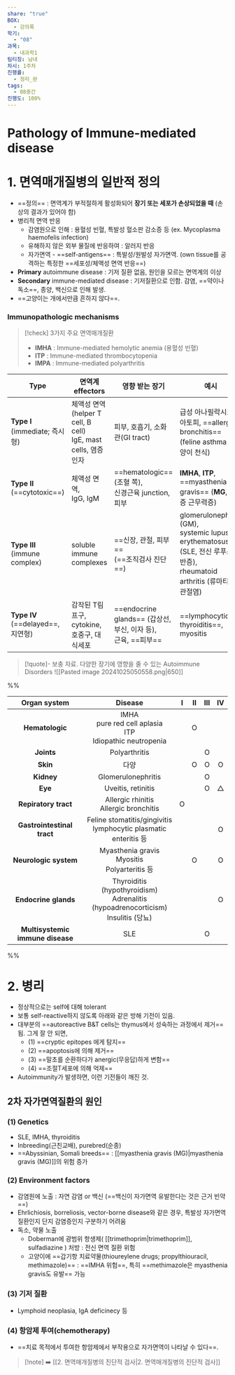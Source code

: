 ```yaml
---
share: "true"
BOX:
  - 강의록
학기:
  - "08"
과목:
  - 내과학1
팀티칭: 남내
차시: 1주차
진행률:
  - 정리_완
tags:
  - 08중간
진행도: 100%
---
```

# Pathology of Immune-mediated disease

# 1. 면역매개질병의 일반적 정의

- ==정의== : 면역계가 부적절하게 활성화되어 **장기 또는 세포가 손상되었을 때** (손상의 결과가 있어야 함)
- 병리적 면역 반응
	- 감염원으로 인해 : 용혈성 빈혈, 특발성 혈소판 감소증 등 (ex. Mycoplasma haemofelis infection)
	- 유해하지 않은 외부 물질에 반응하여 : 알러지 반응
	- 자가면역 - ==self-antigens== : 특발성/원발성 자가면역. (own tissue를 공격하는 특정한 ==세포성/체액성 면역 반응==)
- **Primary** autoimmune disease : 기저 질환 없음, 원인을 모르는 면역계의 이상
- **Secondary** immune-mediated disease : 기저질환으로 인함. 감염, ==약이나 독소==, 종양, 백신으로 인해 발생.
- ==고양이는 개에서만큼 흔하지 않다==.
### Immunopathologic mechanisms

>[!check] 3가지 주요 면역매개질환
>- **IMHA** : Immune-mediated hemolytic anemia (용혈성 빈혈)
>- **ITP** : Immune-mediated thrombocytopenia
>- **IMPA** : Immune-mediated polyarthritis

| Type                             | 면역계 effectors                                               | 영향 받는 장기                                            | 예시                                                                                                             |
| -------------------------------- | ----------------------------------------------------------- | --------------------------------------------------- | -------------------------------------------------------------------------------------------------------------- |
| **Type Ⅰ**<br>(immediate; 즉시형)   | 체액성 면역<br>(helper T cell, B cell)<br>IgE, mast cells, 염증 인자 | 피부, 호흡기, 소화관(GI tract)                              | 급성 아나필락시스,<br>아토피, ==allergic bronchitis== (feline asthma-고양이 천식)                                              |
| **Type Ⅱ**<br>(==cytotoxic==)    | 체액성 면역,<br>IgG, IgM                                         | ==hematologic== (조혈 쪽),<br>신경근육 junction, 피부        | **IMHA**, **ITP**,<br>==myasthenia gravis== (**MG**, 중증 근무력증)                                                  |
| **Type Ⅲ**<br>(immune complex)   | soluble<br>immune complexes                                 | ==신장, 관절, 피부==<br>(==조직검사 진단==)                     | glomerulonephritis (GM),<br>systemic lupus erythematosus (SLE, 전신 루푸스 홍반증),<br>rheumatoid arthritis (류마티스 관절염) |
| **Type Ⅳ**<br>(==delayed==, 지연형) | 감작된 T림프구,<br>cytokine,<br>호중구, 대식세포                         | ==endocrine glands== (갑상선, 부신, 이자 등),<br>근육, ==피부== | ==lymphocytic thyroiditis==,<br>myositis                                                                       |
>[!quote]- 보충 자료. 다양한 장기에 영향을 줄 수 있는 Autoimmune Disorders
> ![[Pasted image 20241025050558.png|650]]

%%

|           Organ system           |                                       Disease                                       |  Ⅰ  |  Ⅱ  |  Ⅲ  |  Ⅳ  |
| :------------------------------: | :---------------------------------------------------------------------------------: | :-: | :-: | :-: | :-: |
|         **Hematologic**          |           IMHA<br>pure red cell aplasia<br>ITP<br>Idiopathic neutropenia            |     |  O  |     |     |
|            **Joints**            |                                    Polyarthritis                                    |     |     |  O  |     |
|             **Skin**             |                                         다양                                          |     |  O  |  O  |  O  |
|            **Kidney**            |                                 Glomerulonephritis                                  |     |     |  O  |     |
|             **Eye**              |                                 Uveitis, retinitis                                  |     |     |  O  |  △  |
|       **Repiratory tract**       |                      Allergic rhinitis<br>Allergic bronchitis                       |  O  |     |     |     |
|    **Gastrointestinal tract**    |          Feline stomatitis/gingivitis<br>lymphocytic plasmatic enteritis 등          |     |     |     |  O  |
|      **Neurologic system**       |                  Myasthenia gravis<br>Myositis<br>Polyarteritis 등                   |     |  O  |     |  O  |
|       **Endocrine glands**       | Thyroiditis (hypothyroidism)<br>Adrenalitis (hypoadrenocorticism)<br>Insulitis (당뇨) |     |     |     |  O  |
| **Multisystemic immune disease** |                                         SLE                                         |     |     |  O  |     |


%%
# 2. 병리

- 정상적으로는 self에 대해 tolerant
- 보통 self-reactive하지 않도록 아래와 같은 방해 기전이 있음.
- 대부분의 ==autoreactive B&T cells는 thymus에서 성숙하는 과정에서 제거==됨. 그게 잘 안 되면, 
	- (1) ==cryptic epitopes 에게 탐지==
	- (2) ==apoptosis에 의해 제거==
	- (3) ==말초를 순환하다가 anergic(무응답)하게 변함==
	- (4) ==조절T세포에 의해 억제==
- Autoimmunity가 발생하면, 이런 기전들이 깨진 것.

## 2차 자가면역질환의 원인

### (1) Genetics

- SLE, IMHA, thyroiditis
- Inbreeding(근친교배), purebred(순종)
- ==Abyssinian, Somali breeds== : [[myasthenia gravis (MG)|myasthenia gravis (MG)]]의 위험 증가

### (2) Environment factors

- 감염원에 노출 : 자연 감염 or 백신 (==백신이 자가면역 유발한다는 것은 근거 빈약==)
- Ehrlichiosis, borreliosis, vector-borne disease와 같은 경우, 특발성 자가면역질환인지 단지 감염증인지 구분하기 어려움
- 독소, 약물 노출 
	- Doberman에 광범위 항생제( [[trimethoprim|trimethoprim]], sulfadiazine ) 처방 : 전신 면역 질환 위험
	- 고양이에 ==갑기항 치료약물(thioureylene drugs; propylthiouracil, methimazole)==
	  : ==IMHA 위험==, 특히 ==methimazole은 myasthenia gravis도 유발== 가능

### (3) 기저 질환 

- Lymphoid neoplasia, IgA deficinecy 등

### (4) 항암제 투여(chemotherapy)
- ==치료 목적에서 투여한 항암제에서 부작용으로 자가면역이 나타날 수 있다==.

>[!note]  ➡️ [[2. 면역매개질병의 진단적 검사|2. 면역매개질병의 진단적 검사]]


